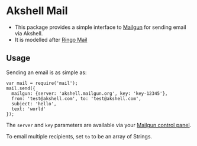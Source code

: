# Akshell Mail

* This package provides a simple interface to [Mailgun](http://www.mailgun.com) for sending email via Akshell.
* It is modelled after [Ringo Mail](https://github.com/robi42/ringo-mail/)

## Usage

Sending an email is as simple as:

    var mail = require('mail');
    mail.send({ 
      mailgun: {server: 'akshell.mailgun.org', key: 'key-12345'}, 
      from: 'test@akshell.com', to: 'test@akshell.com', 
      subject: 'hello', 
      text: 'world'
    });

The `server` and `key` parameters are available via your [Mailgun control panel](http://www.mailgun.com).

To email multiple recipients, set `to` to be an array of Strings.


